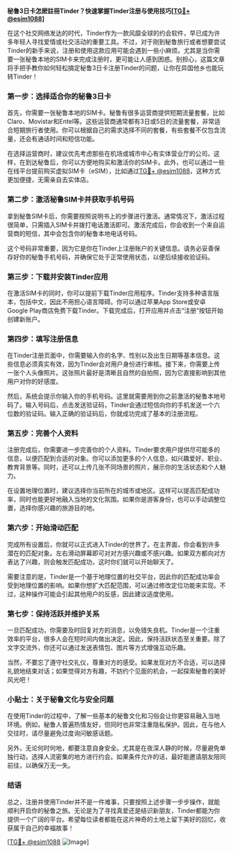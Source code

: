 **秘鲁3日卡怎麽註冊Tinder？快速掌握Tinder注册与使用技巧[[TG💪+ @esim1088](https://t.me/s/esim1088)]**

在这个社交网络发达的时代，Tinder作为一款风靡全球的约会软件，早已成为许多年轻人寻找爱情或社交活动的重要工具。不过，对于刚到秘鲁旅行或者想要尝试Tinder的新手来说，注册和使用这款应用可能会遇到一些小麻烦。尤其是当你需要一张秘鲁本地的SIM卡来完成注册时，更可能让人感到困惑。别担心，这篇文章将手把手教你如何轻松搞定秘鲁3日卡注册Tinder的问题，让你在异国他乡也能玩转Tinder！

### 第一步：选择适合你的秘鲁3日卡

首先，你需要一张秘鲁本地的SIM卡。秘鲁有很多运营商提供短期流量套餐，比如Claro、Movistar和Entel等。这些运营商通常都有3日或5日的流量套餐，非常适合短期旅行者使用。你可以根据自己的需求选择不同的套餐，有些套餐不仅包含流量，还会有通话时间和短信功能。

在选择运营商时，建议优先考虑那些在机场或城市中心有实体营业厅的公司。这样，在到达秘鲁后，你可以方便地购买和激活你的SIM卡。此外，也可以通过一些在线平台提前购买虚拟SIM卡（eSIM），比如通过[TG💪+ @esim1088](https://t.me/s/esim1088)，这种方式更加便捷，无需亲自去实体店。

### 第二步：激活秘鲁SIM卡并获取手机号码

拿到秘鲁SIM卡后，你需要按照说明书上的步骤进行激活。通常情况下，激活过程很简单，只需插入SIM卡并拨打电话激活即可。激活完成后，你会收到一个来自运营商的短信，其中会包含你的秘鲁本地电话号码。

这个号码非常重要，因为它是你在Tinder上注册账户的关键信息。请务必妥善保存好你的秘鲁手机号码，并确保它处于正常使用状态，以便后续接收验证码。

### 第三步：下载并安装Tinder应用

在激活SIM卡的同时，你可以提前下载Tinder应用程序。Tinder支持多种语言版本，包括中文，因此不用担心语言障碍。你可以通过苹果App Store或安卓Google Play商店免费下载Tinder。下载完成后，打开应用并点击“注册”按钮开始创建新账户。

### 第四步：填写注册信息

在Tinder注册页面中，你需要输入你的名字、性别以及出生日期等基本信息。这些信息必须真实有效，因为Tinder会对用户身份进行审核。接下来，你需要上传一张个人头像照片。这张照片最好是清晰且自然的自拍照，因为它直接影响到其他用户对你的好感度。

然后，系统会提示你输入你的手机号码。这里就需要用到你之前激活的秘鲁本地号码了。输入号码后，点击发送验证码，Tinder会通过短信向你的手机发送一个六位数的验证码。输入正确的验证码后，你就成功完成了基本的注册流程。

### 第五步：完善个人资料

注册完成后，你需要进一步完善你的个人资料。Tinder要求用户提供尽可能多的信息，以便匹配到合适的对象。你可以添加更多的个人信息，如兴趣爱好、职业、教育背景等。同时，还可以上传几张不同场景的照片，展示你的生活状态和个人魅力。

在设置地理位置时，建议选择你当前所在的城市或地区。这样可以提高匹配成功率，同时也能更好地融入当地的文化氛围。如果你是游客身份，也可以手动调整位置，选择你感兴趣的旅游目的地。

### 第六步：开始滑动匹配

完成所有设置后，你就可以正式进入Tinder的世界了。在主界面，你会看到许多潜在的匹配对象。左右滑动屏幕即可对对方感兴趣或不感兴趣。如果双方都向对方表达了兴趣，则会触发匹配成功，这时你们就可以开始聊天了。

需要注意的是，Tinder是一个基于地理位置的社交平台，因此你的匹配成功率会受到地理位置的影响。如果你想扩大匹配范围，可以通过修改定位功能来实现。不过，这种操作可能会引起其他用户的反感，因此建议适度使用。

### 第七步：保持活跃并维护关系

一旦匹配成功，你需要及时回复对方的消息，以免错失良机。Tinder是一个注重效率的平台，很多人会在短时间内做出决定。因此，保持活跃状态至关重要。除了文字交流外，你还可以通过发送表情包、图片等方式增强互动乐趣。

当然，不要忘了遵守社交礼仪，尊重对方的感受。如果发现对方不合适，可以选择礼貌地结束对话；如果觉得对方有趣，不妨约个见面的机会，一起探索秘鲁的美好风光吧！

### 小贴士：关于秘鲁文化与安全问题

在使用Tinder的过程中，了解一些基本的秘鲁文化和习俗会让你更容易融入当地环境。例如，秘鲁人普遍热情友好，但同时也非常注重隐私保护。因此，在与他人交往时，请尽量避免过度询问敏感话题。

另外，无论何时何地，都要注意自身安全。尤其是在夜深人静的时候，尽量避免单独行动，选择人流密集的地方进行约会。如果条件允许的话，最好能邀请朋友陪同前往，以确保万无一失。

### 结语

总之，注册并使用Tinder并不是一件难事，只要按照上述步骤一步步操作，就能顺利开启你的秘鲁之旅。无论是为了寻找真爱还是结识新朋友，Tinder都能为你提供一个广阔的平台。希望每位读者都能在这片神奇的土地上留下美好的回忆，收获属于自己的幸福故事！

[[TG💪+ @esim1088](https://t.me/s/esim1088) ![Image](https://i.postimg.cc/4NQfJmqS/Snipaste-2025-05-13-00-14-12.png)]